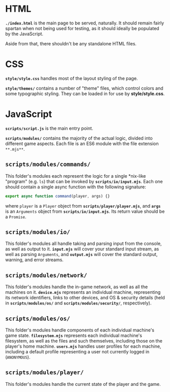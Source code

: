 HTML
========
**`./index.html`** is the main page to be served, naturally. It should remain
fairly spartan when not being used for testing, as it should ideally be
populated by the JavaScript.

Aside from that, there shouldn't be any standalone HTML files.



CSS
========
**`style/style.css`** handles most of the layout styling of the page.

**`style/themes/`** contains a number of "theme" files, which control colors and
some typographic styling. They can be loaded in for use by **style/style.css**.



JavaScript
========
**`scripts/script.js`** is the main entry point.

**`scripts/modules/`** contains the majority of the actual logic, divided into
different game aspects. Each file is an ES6 module with the file extension
`**.mjs**`.


**`scripts/modules/commands/`**
--------
This folder's modules each represent the logic for a single \*nix-like "program"
(e.g. `ls`) that can be invoked by **`scripts/io/input.mjs`**. Each one should
contain a single async function with the following signature:
```js
export async function command(player, args) {}
```
where `player` is a `Player` object from **`scripts/player/player.mjs`**, and
**`args`** is an `Arguments` object from **`scripts/io/input.mjs`**. Its return
value should be a `Promise`.


**`scripts/modules/io/`**
--------
This folder's modules all handle taking and parsing input from the console, as
well as output to it. **`input.mjs`** will cover your standard input stream, as 
well as parsing `Arguments`, and **`output.mjs`** will cover the standard
output, warning, and error streams.


**`scripts/modules/network/`**
--------
This folder's modules handle the in-game network, as well as all the machines
on it. **`device.mjs`** represents an individual machine, representing its
network identifiers, links to other devices, and OS & security details (held in
**`scripts/modules/os/`** and **`scripts/modules/security/`**, respectively).


**`scripts/modules/os/`**
--------
This folder's modules handle components of each individual machine's game state.
**`filesystem.mjs`** represents each individual machine's filesystem, as well as
the files and such themselves, including those on the player's home machine.
**`users.mjs`** handles user profiles for each machine, including a default
profile representing a user not currently logged in (`ANONYMOUS`).


**`scripts/modules/player/`**
--------
This folder's modules handle the current state of the player and the game.